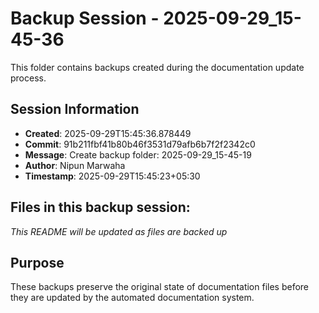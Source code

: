 # Backup Session - 2025-09-29_15-45-36

This folder contains backups created during the documentation update process.

## Session Information
- **Created**: 2025-09-29T15:45:36.878449
- **Commit**: 91b211fbf41b80b46f3531d79afb6b7f2f2342c0
- **Message**: Create backup folder: 2025-09-29_15-45-19
- **Author**: Nipun Marwaha
- **Timestamp**: 2025-09-29T15:45:23+05:30

## Files in this backup session:
*This README will be updated as files are backed up*

## Purpose
These backups preserve the original state of documentation files before they are updated by the automated documentation system.
